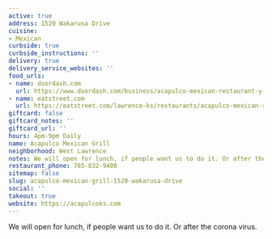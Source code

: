 ```yaml
---
active: true
address: 1520 Wakarusa Drive
cuisine:
- Mexican
curbside: true
curbside_instructions: ''
delivery: true
delivery_service_websites: ''
food_urls:
- name: doordash.com
  url: https://www.doordash.com/business/acapulco-mexican-restaurant-y-cantina-6798/
- name: eatstreet.com
  url: https://eatstreet.com/lawrence-ks/restaurants/acapulco-mexican-restaurant
giftcard: false
giftcard_notes: ''
giftcard_url: ''
hours: 4pm-9pm Daily
name: Acapulco Mexican Grill
neighborhood: West Lawrence
notes: We will open for lunch, if people want us to do it. Or after the corona virus.
restaurant_phone: 785-832-9400
sitemap: false
slug: acapulco-mexican-grill-1520-wakarusa-drive
social: ''
takeout: true
website: https://acapulcoks.com
---
```


We will open for lunch, if people want us to do it. Or after the corona virus.